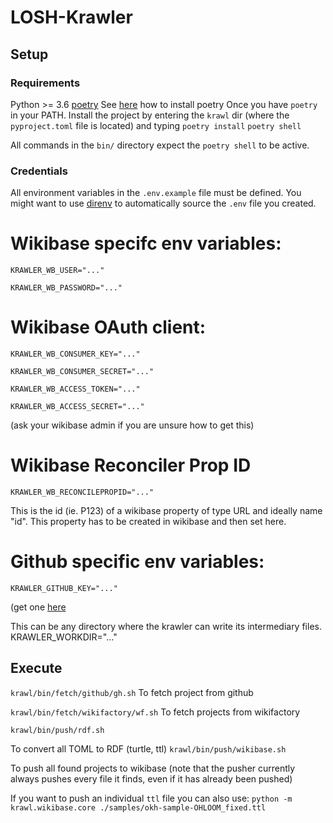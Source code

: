 # LOSH-Krawler

## Setup

### Requirements

Python >= 3.6
[poetry](https://python-poetry.org)
See [here](https://python-poetry.org/docs/) how to install poetry
Once you have `poetry` in your PATH.
Install the project by entering the `krawl` dir (where the `pyproject.toml` file is located) and typing
`poetry install`
`poetry shell`

All commands in the `bin/` directory expect the `poetry shell` to be active.

### Credentials

All environment variables in the `.env.example` file must be defined.
You might want to use [direnv](https://direnv.net/) to automatically source the `.env` file you created.

# Wikibase specifc env variables:

`KRAWLER_WB_USER="..."`

`KRAWLER_WB_PASSWORD="..."`

# Wikibase OAuth client:

`KRAWLER_WB_CONSUMER_KEY="..."`

`KRAWLER_WB_CONSUMER_SECRET="..."`

`KRAWLER_WB_ACCESS_TOKEN="..."`

`KRAWLER_WB_ACCESS_SECRET="..."`

(ask your wikibase admin if you are unsure how to get this)

# Wikibase Reconciler Prop ID

`KRAWLER_WB_RECONCILEPROPID="..."`

This is the id (ie. P123) of a wikibase property of type URL and ideally name "id".
This property has to be created in wikibase and then set here.

# Github specific env variables:

`KRAWLER_GITHUB_KEY="..."`

(get one [here](https://github.com/settings/tokens)

This can be any directory where the krawler can write its intermediary files.
KRAWLER_WORKDIR="..."

## Execute

`krawl/bin/fetch/github/gh.sh`
To fetch project from github

`krawl/bin/fetch/wikifactory/wf.sh`
To fetch projects from wikifactory

`krawl/bin/push/rdf.sh`

To convert all TOML to RDF (turtle, ttl)
`krawl/bin/push/wikibase.sh`

To push all found projects to wikibase
(note that the pusher currently always pushes every file it finds, even if it has already been pushed)

If you want to push an individual `ttl` file you can also use:
`python -m krawl.wikibase.core ./samples/okh-sample-OHLOOM_fixed.ttl`
